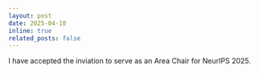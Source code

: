 ```yaml
---
layout: post
date: 2025-04-10
inline: true
related_posts: false
---
```

I have accepted the inviation to serve as an Area Chair for NeurIPS 2025.